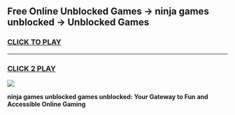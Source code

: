 
## Free Online Unblocked Games → ninja games unblocked → Unblocked Games
<h3>
<a href="https://premium.freeplayer.one?title=ninja_games_unblocked&ref=21F">CLICK TO PLAY</a></h3>
<hr>

<h3>
<a href="https://premium.freeplayer.one?title=ninja_games_unblocked&ref=21F">CLICK 2 PLAY</a>
  
</h3>

<a href="https://premium.freeplayer.one?title=ninja_games_unblocked&ref=21F/"><img src="https://clearcache.store/games.png"></a>


**ninja games unblocked games unblocked: Your Gateway to Fun and Accessible Online Gaming**
